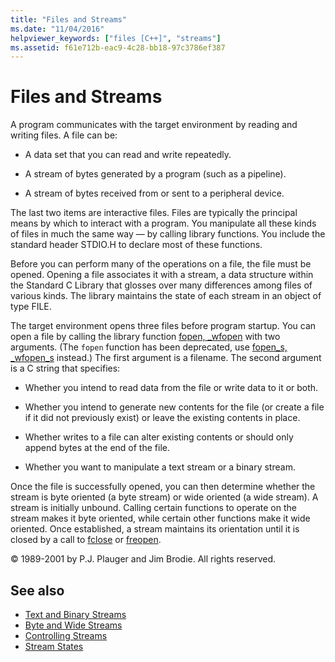 ```yaml
---
title: "Files and Streams"
ms.date: "11/04/2016"
helpviewer_keywords: ["files [C++]", "streams"]
ms.assetid: f61e712b-eac9-4c28-bb18-97c3786ef387
---
```

# Files and Streams

A program communicates with the target environment by reading and writing files. A file can be:

- A data set that you can read and write repeatedly.

- A stream of bytes generated by a program (such as a pipeline).

- A stream of bytes received from or sent to a peripheral device.

The last two items are interactive files. Files are typically the principal means by which to interact with a program. You manipulate all these kinds of files in much the same way — by calling library functions. You include the standard header STDIO.H to declare most of these functions.

Before you can perform many of the operations on a file, the file must be opened. Opening a file associates it with a stream, a data structure within the Standard C Library that glosses over many differences among files of various kinds. The library maintains the state of each stream in an object of type FILE.

The target environment opens three files before program startup. You can open a file by calling the library function [fopen, _wfopen](../c-runtime-library/reference/fopen-wfopen.md) with two arguments. (The `fopen` function has been deprecated, use [fopen_s, _wfopen_s](../c-runtime-library/reference/fopen-s-wfopen-s.md) instead.) The first argument is a filename. The second argument is a C string that specifies:

- Whether you intend to read data from the file or write data to it or both.

- Whether you intend to generate new contents for the file (or create a file if it did not previously exist) or leave the existing contents in place.

- Whether writes to a file can alter existing contents or should only append bytes at the end of the file.

- Whether you want to manipulate a text stream or a binary stream.

Once the file is successfully opened, you can then determine whether the stream is byte oriented (a byte stream) or wide oriented (a wide stream). A stream is initially unbound. Calling certain functions to operate on the stream makes it byte oriented, while certain other functions make it wide oriented. Once established, a stream maintains its orientation until it is closed by a call to [fclose](../c-runtime-library/reference/fclose-fcloseall.md) or [freopen](../c-runtime-library/reference/freopen-wfreopen.md).

© 1989-2001 by P.J. Plauger and Jim Brodie. All rights reserved.

## See also

- [Text and Binary Streams](../c-runtime-library/text-and-binary-streams.md)
- [Byte and Wide Streams](../c-runtime-library/byte-and-wide-streams.md)
- [Controlling Streams](../c-runtime-library/controlling-streams.md)
- [Stream States](../c-runtime-library/stream-states.md)
